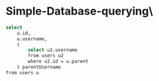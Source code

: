 # Simple-Database-querying\
```sh
select
    u.id,
    u.username,
    (
        select u2.username
        from users u2
        where u2.id = u.parent
    ) parentUsername
from users u
```
